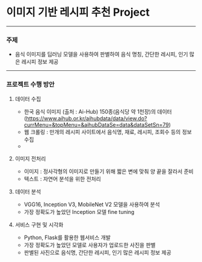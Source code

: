 # 이미지 기반 레시피 추천 Project
---
### 주제
- 음식 이미지를 딥러닝 모델을 사용하여 판별하여 음식 명칭, 간단한 레시피, 인기 많은 레시피 정보 제공
---
### 프로젝트 수행 방안
1. 데이터 수집
   - 한국 음식 이미지 (출처 : Ai-Hub) 150종(음식당 약 1천장)의 데이터
     (https://www.aihub.or.kr/aihubdata/data/view.do?currMenu=&topMenu=&aihubDataSe=data&dataSetSn=79)
   - 웹 크롤링 : 만개의 레시피 사이트에서 음식명, 재료, 레시피, 조회수 등의 정보 수집
   - 
2. 이미지 전처리
   - 이미지 : 정사각형의 이미지로 만들기 위해 짧은 변에 맞춰 양 끝을 잘라서 준비
   - 텍스트 : 자연어 분석을 위한 전처리

3. 데이터 분석
   - VGG16, Inception V3, MobileNet V2 모델을 사용하여 분석
   - 가장 정확도가 높았던 Inception 모델 fine tuning

4. 서비스 구현 및 시각화
   - Python, Flask를 활용한 웹서비스 개발
   - 가장 정확도가 높았던 모델로 사용자가 업로드한 사진을 판별
   - 판별된 사진으로 음식명, 간단한 레시피, 인기 많은 레시피 정보 제공
  
